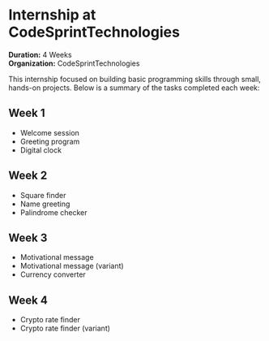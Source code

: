 # Internship at CodeSprintTechnologies

**Duration:** 4 Weeks  
**Organization:** CodeSprintTechnologies  

This internship focused on building basic programming skills through small, hands-on projects. Below is a summary of the tasks completed each week:

## Week 1
- Welcome session  
- Greeting program  
- Digital clock

## Week 2
- Square finder  
- Name greeting  
- Palindrome checker

## Week 3
- Motivational message  
- Motivational message (variant)  
- Currency converter

## Week 4
- Crypto rate finder  
- Crypto rate finder (variant)
